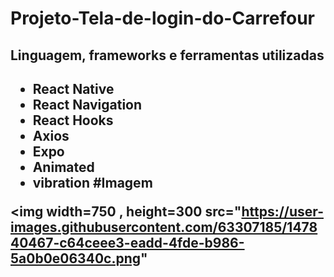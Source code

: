 # Projeto-Tela-de-login-do-Carrefour

<h2>Linguagem, frameworks e ferramentas utilizadas<h2/>

- React Native
- React Navigation
- React Hooks
- Axios
- Expo
- Animated
- vibration
#Imagem
 
 <img width=750 , height=300 src="https://user-images.githubusercontent.com/63307185/147840467-c64ceee3-eadd-4fde-b986-5a0b0e06340c.png"
> </img>



